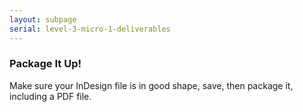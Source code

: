 ```yaml
---
layout: subpage
serial: level-3-micro-1-deliverables
---
```

### Package It Up!

Make sure your InDesign file is in good shape, save, then package it, including a PDF file.